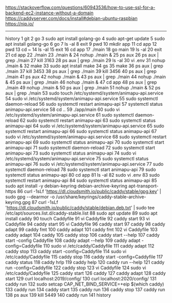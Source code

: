 https://stackoverflow.com/questions/60943536/how-to-use-ssl-for-a-backend-ec2-instance-without-a-domain
https://caddyserver.com/docs/install#debian-ubuntu-raspbian
https://nip.io/

---

history
    1  git
    2  go
    3  sudo apt install golang-go
    4  sudo apt-get update
    5  sudo apt install golang-go
    6  go
    7  ls -al
    8  exit
    9  pwd
   10  mkdir app
   11  cd app
   12  pwd
   13  cd ~
   14  ls -al
   15  exit
   16  cd app
   17  ./main
   18  go main
   19  ls -al
   20  exit
   21  cd app
   22  ./main
   23  ./main &
   24  nohup ./main &
   25  ps aux
   26  ps aux | grep ./main
   27  kill 3163
   28  ps aux | grep ./main
   29  ls -al
   30  vi .env
   31  nohup ./main &
   32  make
   33  sudo apt install make
   34  gs
   35  make
   36  ps aux | grep ./main
   37  kill 3453
   38  ps aux | grep ./main
   39  kill 3456
   40  ps aux | grep ./main
   41  ps aux
   42  nohup ./main &
   43  ps aux | grep ./main
   44  nohup ./main &
   45  ps aux | grep ./main
   46  nohup ./main &
   47  cd app
   48  ps aux | grep ./main
   49  nohup ./main &
   50  ps aux | grep ./main
   51  nohup ./main &
   52  ps aux | grep ./main
   53  sudo touch /etc/systemd/system/animapu-api.service
   54  sudo vi /etc/systemd/system/animapu-api.service
   55  sudo systemctl daemon-reload
   56  sudo systemctl restart animapu-api
   57  systemctl status animapu-api.service
   58  cd ..
   59  ./app/main
   60  sudo vi /etc/systemd/system/animapu-api.service
   61  sudo systemctl daemon-reload
   62  sudo systemctl restart animapu-api
   63  sudo systemctl status animapu-api
   64  sudo vi /etc/systemd/system/animapu-api.service
   65  sudo systemctl restart animapu-api
   66  sudo systemctl status animapu-api
   67  sudo vi /etc/systemd/system/animapu-api.service
   68  sudo systemctl restart animapu-api
   69  sudo systemctl status animapu-api
   70  sudo systemctl start animapu-api
   71  sudo systemctl daemon-reload
   72  sudo systemctl start animapu-api
   73  sudo systemctl status animapu-api
   74  sudo vi /etc/systemd/system/animapu-api.service
   75  sudo systemctl status animapu-api
   76  sudo vi /etc/systemd/system/animapu-api.service
   77  sudo systemctl daemon-reload
   78  sudo systemctl start animapu-api
   79  sudo systemctl status animapu-api
   80  cd app
   81  ls -al
   82  sudo vi .env
   83  sudo systemctl restart animapu-api
   84  sudo systemctl status animapu-api
   85  sudo apt install -y debian-keyring debian-archive-keyring apt-transport-https
   86  curl -1sLf 'https://dl.cloudsmith.io/public/caddy/stable/gpg.key' | sudo gpg --dearmor -o /usr/share/keyrings/caddy-stable-archive-keyring.gpg
   87  curl -1sLf 'https://dl.cloudsmith.io/public/caddy/stable/debian.deb.txt' | sudo tee /etc/apt/sources.list.d/caddy-stable.list
   88  sudo apt update
   89  sudo apt install caddy
   90  touch Caddyfile
   91  vi Caddyfile
   92  caddy start
   93  vi Caddyfile
   94  caddy start
   95  vi Caddyfile
   96  caddy start
   97  caddy
   98  caddy adapt
   99  caddy fmt
  100  caddy adapt
  101  caddy fmt
  102  vi Caddyfile
  103  caddy adapt
  104  caddy
  105  caddy stop
  106  caddy start --help
  107  caddy start -config Caddyfile
  108  caddy adapt --help
  109  caddy adapt -config=Caddyfile
  110  sudo vi /etc/caddy/Caddyfile
  111  caddy adapt
  112  caddy stop
  113  caddy start -config=Caddyfile
  114  sudo vi /etc/caddy/Caddyfile
  115  caddy stop
  116  caddy start -config=Caddyfile
  117  caddy status
  118  caddy hrlp
  119  caddy help
  120  caddy run --help
  121  caddy run -config=Caddyfile
  122  caddy stop
  123  vi Caddyfile
  124  sudo vi /etc/caddy/Caddyfile
  125  caddy start
  126  caddy
  127  caddy adapt
  128  caddy start
  129  curl localhost:2019/config/
  130  curl localhost:2020/config/
  131  caddy run
  132  sudo setcap CAP_NET_BIND_SERVICE=+eip $(which caddy)
  133  caddy run
  134  caddy start
  135  caddy run
  136  caddy stop
  137  caddy run
  138  ps aux
  139  kill 5449
  140  caddy run
  141  history